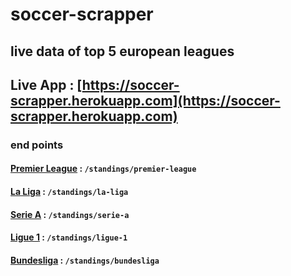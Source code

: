 # soccer-scrapper
## live data of top 5 european leagues
## Live App : [https://soccer-scrapper.herokuapp.com](https://soccer-scrapper.herokuapp.com)
### end points
#### [Premier League](https://soccer-scrapper.herokuapp.com/standings/premier-league) : ```/standings/premier-league```
#### [La Liga](https://soccer-scrapper.herokuapp.com/standings/la-liga)        : ```/standings/la-liga```
#### [Serie A](https://soccer-scrapper.herokuapp.com/standings/serie-a)        : ```/standings/serie-a```
#### [Ligue 1](https://soccer-scrapper.herokuapp.com/standings/ligue-1)        : ```/standings/ligue-1```
#### [Bundesliga](https://soccer-scrapper.herokuapp.com/standings/bundesliga)     : ```/standings/bundesliga```
